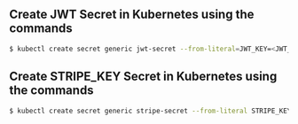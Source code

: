 ## Create JWT Secret in Kubernetes using the commands
```bash
$ kubectl create secret generic jwt-secret --from-literal=JWT_KEY=<JWT_KEY>
```

## Create STRIPE_KEY Secret in Kubernetes using the commands
```bash
$ kubectl create secret generic stripe-secret --from-literal STRIPE_KEY=<STRIPE_KEY>
```